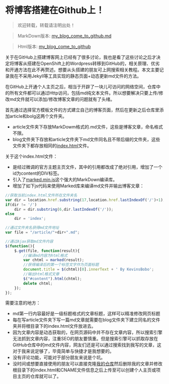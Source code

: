 # 将博客搭建在Github上！

> 欢迎转载，转载请注明出处！

> MarkDown版本: [my\_blog\_come\_to\_github.md](http://github.com/KevinsBobo/KevinsBobo.github.io/article/my_blog_come_to_github.md)

> Html版本: [my\_blog\_come\_to\_github](http://kevins.pro/blog/my_blog_come_to_github/)

关于在GitHub上搭建博客网上已经有了很多讨论，我也是看了这些讨论之后才决定将博客从搭建在OpenShift上的Wordpress转移到GitHub的，相关原理、优劣和开通方法在此不再赘述。想要从头搭建的朋友可上网搜索相关教程。本文主要记录我在不采用Jekyll等工具实现的静态页面+动态更新md文件的方法。

在GitHub上开通个人主页之后，相当于开辟了一块儿可访问的网络空间，仓库中的所有文件都可以通过Http访问，包括md纯文本文件。所以想要解决只要上传/修改md文件就可以添加/修改博客文章的问题就有了头绪。

首先通过选择官方模板文件的方式建立自己的博客页面，然后在更新之后仓库里添加article和bolg这两个文件夹。
+ article文件夹下存放MarkDowm格式的.md文件，这些是博客文章，命名格式不限。
+ blog文件夹下存放和article文件夹下md文件同名且不带后缀的文件夹，这些文件夹下都存放相同的[index.html](http://github.com/KevinsBobo/KevinsBobo.github.io/index.html)文件。

关于这个index.html文件：
+ 是经过微调的官方主题主页文件，其中的引用都改成了绝对引用，增加了一个id为content的DIV标签。
+ 引入了[marked.min.js](http://github.com/chjj/marked/marked.min.js)这个强大的MarkDown编译库。
+ 增加了如下js代码来使用Marked库来编译md文件并输出博客文章：

```js
//获取当前index.html文件所在文件夹名
var dir = location.href.substring(17,location.href.lastIndexOf('/')+1);
if(dir != '/')
	dir = dir.substring(6,dir.lastIndexOf('/'));
else
	dir = 'index';

//通过文件夹名获得md文件地址
var file = "/article/"+dir+".md";

//通过Ajax获取md文件内容
$(function(){
	$.get(file, function(result){
		//编译md内容为html格式
		var chtml = marked(result);
		//获得编译后的第一个标签文字作为页面标题
		document.title = $(chtml)[0].innerText + ' By KevinsBobo';
		//输出html格式文章
		$("#content").html(chtml);
		delete chtml;
	});
});
```

需要注意的地方：
+ md第一行内容最好是一级标题格式的文章标题，这样可以精准修改网页标题
+ 每在写article文件夹下写一篇md文章就需要在blog文件夹下建立同名的文件夹并将根目录下的index.html文件放进去。
+ 因为文章内容是动态获取的，在网页源码中并不存在文章内容，所以搜索引擎无法抓到文章内容，注重SEO的朋友要慎重。但是搜索引擎可以抓取存放在GitHub仓库中的md文件内容，网友们还是可以通过搜索找到我写的文章，这对于我来说足够了，毕竟简单与快捷才是我想要的。
+ 没有评论功能，可能对于部分朋友来说是个坑。
+ 没时间或想要直接使用的朋友可以直接克隆[我的仓库](http://github.com/KevinsBobo/KevinsBobo.github.io/)然后删除我的文章并修改根目录下的index.html和CNAME文件信息之后上传至可以创建个人主页或项目主页的仓库就可以了。
